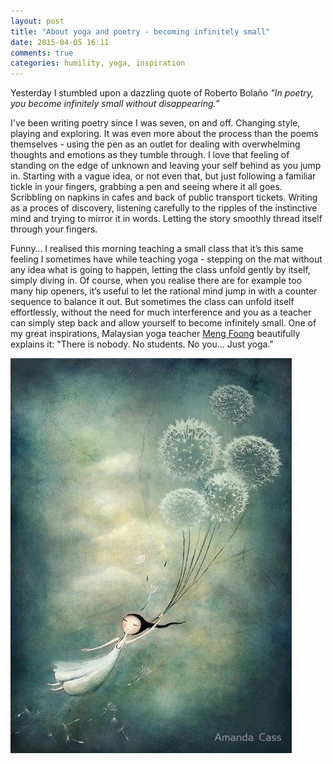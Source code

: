```yaml
---
layout: post
title: "About yoga and poetry - becoming infinitely small"
date: 2015-04-05 16:11
comments: true
categories: humility, yoga, inspiration
---
```

Yesterday I stumbled upon a dazzling quote of Roberto Bolaño *"In poetry, you become infinitely small without disappearing.”* 

I've been writing poetry since I was seven, on and off. Changing style, playing and exploring. It was even more about the process than the poems themselves - using the pen as an outlet for dealing with overwhelming thoughts and emotions as they tumble through. I love that feeling of standing on the edge of unknown and leaving your self behind as you jump in. Starting with a vague idea, or not even that, but just following a familiar tickle in your fingers, grabbing a pen and seeing where it all goes. Scribbling on napkins in cafes and back of public transport tickets. Writing as a proces of discovery, listening carefully to the ripples of the instinctive mind and trying to mirror it in words. Letting the story smoothly thread itself through your fingers. 

Funny… I realised this morning teaching a small class that it’s this same feeling I sometimes have while teaching yoga - stepping on the mat without any idea what is going to happen, letting the class unfold gently by itself, simply diving in. Of course, when you realise there are for example too many hip openers, it’s useful to let the rational mind jump in with a counter sequence to balance it out. But sometimes the class can unfold itself effortlessly, without the need for much interference and you as a teacher can simply step back and allow yourself to become infinitely small. One of my great inspirations, Malaysian yoga teacher [Meng Foong](https://mengfoonglai.wordpress.com/) beautifully explains it: "There is nobody. No students. No you… Just yoga."

<p class="centeredimage"><a href="http://amandacass.vc.net.nz/">
<img src="/images/flying.jpg" alt="a drawing of a girl flying with dandelion flowers like balloons"></img></a></p>